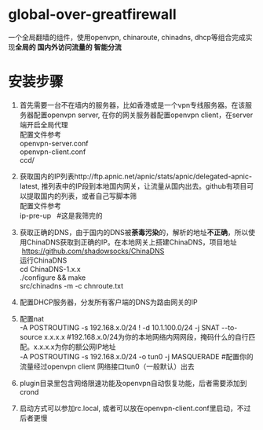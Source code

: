 # global-over-greatfirewall
一个全局翻墙的组件，使用openvpn, chinaroute, chinadns, dhcp等组合完成实现**全局的 国内外访问流量的 智能分流**

# 安装步骤
1. 首先需要一台不在墙内的服务器，比如香港或是一个vpn专线服务器。在该服务器配置openvpn server, 在你的网关服务器配置openvpn client，在server端开启全局代理  
配置文件参考  
  openvpn-server.conf  
  openvpn-client.conf  
  ccd/

2. 获取国内的IP列表http://ftp.apnic.net/apnic/stats/apnic/delegated-apnic-latest, 推列表中的IP段到本地国内网关，让流量从国内出去。github有项目可以提取国内的列表，或者自己写脚本筛  
配置文件参考  
  ip-pre-up   #这是我筛完的
  
3. 获取正确的DNS，由于国内的DNS被**荼毒污染**的，解析的地址**不正确**，所以使用ChinaDNS获取到正确的IP。在本地网关上搭建ChinaDNS，项目地址  https://github.com/shadowsocks/ChinaDNS    
    运行ChinaDNS  
    cd ChinaDNS-1.x.x  
    ./configure && make  
    src/chinadns -m -c chnroute.txt

4. 配置DHCP服务器，分发所有客户端的DNS为路由网关的IP

5. 配置nat  
-A POSTROUTING -s 192.168.x.0/24 ! -d 10.1.100.0/24 -j SNAT --to-source x.x.x.x        #192.168.x.0/24为你的本地网络内网网段，掩码什么的自行匹配。x.x.x.x为你的额公网IP地址  
-A POSTROUTING -s 192.168.x.0/24 -o tun0 -j MASQUERADE    #配置你的流量经过openvpn client 网络接口tun0（一般默认）出去

6. plugin目录里包含网络限速功能及openvpn自动恢复功能，后者需要添加到crond

7. 启动方式可以参加rc.local, 或者可以放在openvpn-client.conf里启动，不过后者更慢

